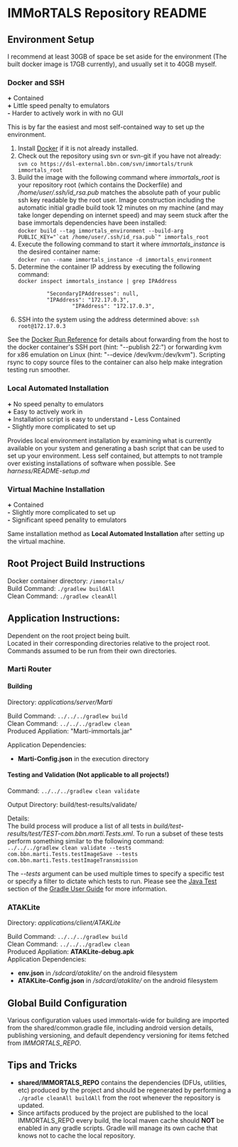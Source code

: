 # IMMoRTALS Repository README

## Environment Setup

I recommend at least 30GB of space be set aside for the environment (The built docker image is 17GB currently), and usually set it to 40GB myself.

### Docker and SSH
__+__ Contained  
__+__ Little speed penalty to emulators  
__-__ Harder to actively work in with  no GUI  

This is by far the easiest and most self-contained way to set up the environment.

1. Install [Docker](http://www.docker.com) if it is not already installed.  
2. Check out the repository using svn or svn-git if you have not already:  
   `svn co https://dsl-external.bbn.com/svn/immortals/trunk immortals_root`  
3. Build the image with the following command where _immortals_root_ is your repository root (which contains the Dockerfile) and _/home/user/.ssh/id_rsa.pub_ matches the absolute path of your public ssh key readable by the root user.  Image construction including the automatic initial gradle build took 12 minutes on my machine (and may take longer depending on internet speed) and may seem stuck after the base immortals dependencies have been installed:  
  ``docker build --tag immortals_environment --build-arg PUBLIC_KEY="`cat /home/user/.ssh/id_rsa.pub`" immortals_root``  
4. Execute the following command to start it where _immortals_instance_ is the desired container name:  
   `docker run --name immortals_instance -d immortals_environment`
5. Determine the container IP address by executing the following command:  
   `docker inspect immortals_instance | grep IPAddress`
   ```
            "SecondaryIPAddresses": null,
            "IPAddress": "172.17.0.3",
                    "IPAddress": "172.17.0.3",
   ```
6. SSH into the system using the address determined above:
  `ssh root@172.17.0.3`

See the [Docker Run Reference](https://docs.docker.com/engine/reference/run/) for details about forwarding from the host to the docker container's SSH port (hint: "--publish 22:<hostMachinePort>") or forwarding kvm for x86 emulation on Linux (hint: "--device /dev/kvm:/dev/kvm"). Scripting rsync to copy source files to the container can also help make integration testing run smoother.

### Local Automated Installation
__+__ No speed penalty to emulators  
__+__ Easy to actively work in  
__+__ Installation script is easy to understand
__-__ Less Contained  
__-__ Slightly more complicated to set up

Provides local environment installation by examining what is currently available on your system and generating a bash script that can be used to set up your environment.  Less self contained, but attempts to not trample over existing installations of software when possible. See _harness/README-setup.md_


### Virtual Machine Installation
__+__ Contained  
__-__ Slightly more complicated to set up  
__-__ Significant speed penality to emulators  

Same installation method as **Local Automated Installation** after setting up the virtual machine.



## Root Project Build Instructions
Docker container directory: `/immortals/`  
Build Command: `./gradlew buildAll`  
Clean Command: `./gradlew cleanAll`  

## Application Instructions:
Dependent on the root project being built.  
Located in their corresponding directories relative to the project root. Commands assumed to be run from their own directories.

### Marti Router
#### Building
Directory: _applications/server/Marti_  

Build Command: `../../../gradlew build`  
Clean Command: `../../../gradlew clean`  
Produced Appliation: "Marti-immortals.jar"  

Application Dependencies:  
 * **Marti-Config.json** in the execution directory  

#### Testing and Validation (Not applicable to all projects!)
Command: `../../../gradlew clean validate`  

Output Directory: build/test-results/validate/  

Details:  
The build process will produce a list of all tests in _build/test-results/test/TEST-com.bbn.marti.Tests.xml_. To run a subset of these tests perform something similar to the following command:  
`../../../gradlew clean validate --tests com.bbn.marti.Tests.testImageSave --tests com.bbn.marti.Tests.testImageTransmission`  

The _--tests_ argument can be used multiple times to specify a specific test or specify a filter to dictate which tests to run. Please see the [Java Test](https://docs.gradle.org/current/userguide/java_plugin.html#sec:java_test) section of the [Gradle User Guide](https://docs.gradle.org/current/userguide/userguide.html) for more information.


### ATAKLite
Directory: _applications/client/ATAKLite_  

Build Command: `../../../gradlew build`  
Clean Command: `../../../gradlew clean`  
Produced Appliation: **ATAKLite-debug.apk**  
Application Dependencies:  
 * **env.json** in _/sdcard/ataklite/_ on the android filesystem  
 * **ATAKLite-Config.json** in _/sdcard/ataklite/_ on the android filesystem  

## Global Build Configuration
Various configuration values used immortals-wide for building are imported from the shared/common.gradle file, including
android version details, publishing versioning, and default dependency versioning for items fetched from *IMMORTALS_REPO*.

## Tips and Tricks
 * **shared/IMMORTALS_REPO** contains the dependencies (DFUs, utilities, etc) produced by the project and should be regenerated by performing a `./gradle cleanAll buildAll` from the root whenever the repository is updated.
 * Since artifacts produced by the project are published to the local IMMORTALS_REPO every build, the local maven cache should __NOT__ be enabled in any gradle scripts. Gradle will manage its own cache that knows not to cache the local repository.
